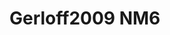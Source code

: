 <a name="material" />

# Gerloff2009 NM6
<script type="application/ld+json">
  {
    "@context": "https://schema.org/",
    "@type": "ChemicalSubstance",
    "http://purl.org/dc/terms/conformsTo":
      {
        "@type": "CreativeWork",
        "@id": "https://bioschemas.org/profiles/ChemicalSubstance/0.4-RELEASE/"
      },
    "@id": "https://egonw.github.io/nanowiki/nanowiki155.html#material",
    "name": "Gerloff2009 NM6",
    "sameAs: "http://127.0.0.1/mediawiki/index.php/Special:URIResolver/Gerloff2009_NM6"
  }
</script>

